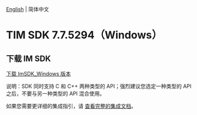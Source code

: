 [English](./README.md) | 简体中文

# TIM SDK 7.7.5294（Windows）

## 下载 IM SDK

[下载 ImSDK_Windows 版本](https://im.sdk.qcloud.com/download/plus/7.7.5294/cross_platform/ImSDK_Windows_7.7.5294.zip)

说明：SDK 同时支持 C 和 C++ 两种类型的 API；强烈建议您选定一种类型的 API 之后，不要与另一种类型的 API 混合使用。

如果您需要更详细的集成指引，请 [查看完整的集成文档](https://cloud.tencent.com/document/product/269/75287)。
